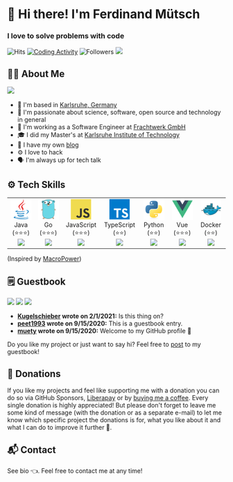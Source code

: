 # 👋 Hi there! I'm Ferdinand Mütsch

### I love to solve problems with code
![Hits](https://apps.muetsch.io/hitcount/count/tag.svg?url=https%3A%2F%2Fgithub.com%2Fmuety)
[![Coding Activity](https://badges.fw-web.space/endpoint?url=https://wakapi.dev/api/compat/shields/v1/n1try/interval:30_days&style=flat-square&color=blue&label=last%2030d)](https://github.com/muety/wakapi)
![Followers](https://badges.fw-web.space/github/followers/muety?style=flat-square&logo=github)
[![](http://badges.fw-web.space/liberapay/receives/muety.svg?logo=liberapay&style=flat-square)](https://liberapay.com/muety/)
 
## 👨‍💻 About Me
![](https://github-readme-stats.vercel.app/api?username=muety&show_icons=true&include_all_commits=true&bg_color=2D3748&title_color=2F855A&icon_color=2F855A&text_color=ffffff)

* 📍 I'm based in [Karlsruhe, Germany](https://www.openstreetmap.de/karte.html?zoom=15&lat=49.00687&lon=8.39938&layers=B000TT)
* 🔬 I'm passionate about science, software, open source and technology in general
* 🏢 I'm working as a Software Engineer at [Frachtwerk GmbH](https://frachtwerk.de)
* 🎓 I did my Master's at [Karlsruhe Institute of Technology](https://kit.edu)
* 📝 I have my own [blog](https://muetsch.io/archives)
* ⚙️ I love to hack
* 🗣 I'm always up for tech talk

## ⚙️ Tech Skills
<table>
  <tr>
    <td align="center" width="96">
        <img src="https://raw.githubusercontent.com/devicons/devicon/master/icons/java/java-original.svg" width="48" height="48" alt="Java" />
      <br>Java<br>(⭐️⭐️⭐️)<br><img src="https://badges.fw-web.space/endpoint?url=https://wakapi.dev/api/compat/shields/v1/n1try/interval:any/language:Java&style=flat-square&color=blue&label=time"/>
    </td>
    <td align="center" width="96">
        <img src="https://raw.githubusercontent.com/devicons/devicon/master/icons/go/go-original.svg" width="48" height="48" alt="Go" />
      <br>Go<br>(⭐️⭐️⭐️)<br><img src="https://badges.fw-web.space/endpoint?url=https://wakapi.dev/api/compat/shields/v1/n1try/interval:any/language:Go&style=flat-square&color=blue&label=time"/>
    </td>
    <td align="center" width="96">
        <img src="https://raw.githubusercontent.com/devicons/devicon/master/icons/javascript/javascript-original.svg" width="48" height="48" alt="JavaScript" />
      <br>JavaScript<br>(⭐️⭐️⭐️)<br><img src="https://badges.fw-web.space/endpoint?url=https://wakapi.dev/api/compat/shields/v1/n1try/interval:any/language:JavaScript&style=flat-square&color=blue&label=time"/>
    </td>
    <td align="center" width="96">
        <img src="https://raw.githubusercontent.com/devicons/devicon/master/icons/typescript/typescript-original.svg" width="48" height="48" alt="TypeScript" />
      <br>TypeScript<br>(⭐️⭐️)<br><img src="https://badges.fw-web.space/endpoint?url=https://wakapi.dev/api/compat/shields/v1/n1try/interval:any/language:TypeScript&style=flat-square&color=blue&label=time"/>
    </td>
    <td align="center" width="96">
        <img src="https://raw.githubusercontent.com/devicons/devicon/master/icons/python/python-original.svg" width="48" height="48" alt="Python" />
      <br>Python<br>(⭐️⭐️)<br><img src="https://badges.fw-web.space/endpoint?url=https://wakapi.dev/api/compat/shields/v1/n1try/interval:any/language:Python&style=flat-square&color=blue&label=time"/>
    </td>
     <td align="center" width="96">
        <img src="https://raw.githubusercontent.com/devicons/devicon/master/icons/vuejs/vuejs-original.svg" width="48" height="48" alt="Vue" />
      <br>Vue<br>(⭐️⭐️⭐️)<br><img src="https://badges.fw-web.space/endpoint?url=https://wakapi.dev/api/compat/shields/v1/n1try/interval:any/language:Vue&style=flat-square&color=blue&label=time"/>
    </td>
    <td align="center" width="96">
        <img src="https://raw.githubusercontent.com/devicons/devicon/master/icons/docker/docker-original.svg" width="48" height="48" alt="Docker" />
      <br>Docker<br>(⭐️⭐️)<br><img src="https://badges.fw-web.space/endpoint?url=https://wakapi.dev/api/compat/shields/v1/n1try/interval:any/language:Docker&style=flat-square&color=blue&label=time"/>
    </td>
  </tr>
</table>

(Inspired by [MacroPower](https://github.com/MacroPower/MacroPower/blob/master/README.md#macropower-tech))

## 🗒 Guestbook
<!--START_SECTION:guestbook-->
<a href="https://github.com/Kugelschieber"><img src="https://avatars.githubusercontent.com/u/6115423?u=f3497a2a25aeabcdf8890157fd4c18ee55d3b614&v=4" height="30"/></a> <a href="https://github.com/peet1993"><img src="https://avatars.githubusercontent.com/u/19955832?u=67bd92d50360e9f411c929467e381df43688473d&v=4" height="30"/></a> <a href="https://github.com/muety"><img src="https://avatars.githubusercontent.com/u/8978843?u=09fa4391c06ebd03c0ef7fb578980401891cb964&v=4" height="30"/></a>

* **[Kugelschieber](https://github.com/Kugelschieber) wrote on 2/1/2021:** Is this thing on?
* **[peet1993](https://github.com/peet1993) wrote on 9/15/2020:** This is a guestbook entry.
* **[muety](https://github.com/muety) wrote on 9/15/2020:** Welcome to my GitHub profile 🙂

Do you like my project or just want to say hi? Feel free to [post](https://github.com/muety/muety/issues/new?title=Guestbook) to my guestbook!
<!--END_SECTION:guestbook-->

## 🙏 Donations
If you like my projects and feel like supporting me with a donation you can do so via GitHub Sponsors, [Liberapay](https://liberapay.com/muety/) or by [buying me a coffee](https://www.buymeacoffee.com/n1try). Every single donation is highly appreciated! But please don't forget to leave me some kind of message (with the donation or as a separate e-mail) to let me know which specific project the donations is for, what you like about it and what I can do to improve it further 🙂. 

## 📬 Contact
See bio 👈. Feel free to contact me at any time!
